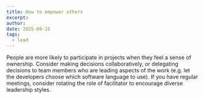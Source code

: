 ```yaml
---
title: How to empower others
excerpt:
author:
date: 2025-09-15
tags:
  - lead
---
```



People are more likely to participate in projects when they feel a sense of ownership. Consider making decisions collaboratively, or delegating decisions to team members who are leading aspects of the work (e.g. let the developers choose which software language to use). If you have regular meetings, consider rotating the role of facilitator to encourage diverse leadership styles.
